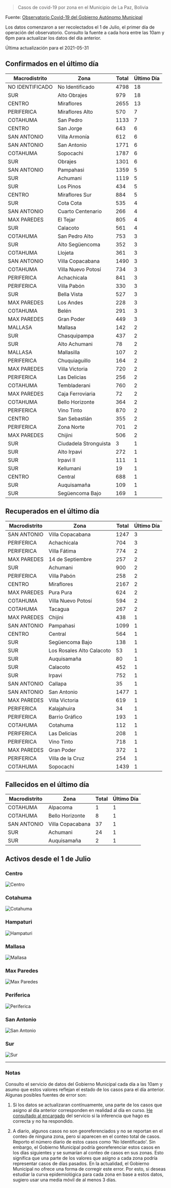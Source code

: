 > Casos de covid-19 por zona en el Municipio de La Paz, Bolivia

Fuente: [Observatorio Covid-19 del Gobierno Autónomo Municipal](http://observatoriocovid19.lapaz.bo/observatorio/index.php/datos-abiertos-covid)

Los datos comenzaron a ser recolectados el 1 de Julio, el primer día de operación del observatorio. Consulto la fuente a cada hora entre las 10am y 6pm para actualizar los datos del día anterior.

Última actualización para el 2021-05-31

## Confirmados en el último día

| Macrodistrito   | Zona                  |   Total |   Último Día |
|-----------------|-----------------------|---------|--------------|
| NO IDENTIFICADO | No Identificado       |    4798 |           18 |
| SUR             | Alto Obrajes          |     979 |           18 |
| CENTRO          | Miraflores            |    2655 |           13 |
| PERIFERICA      | Miraflores Alto       |     570 |            7 |
| COTAHUMA        | San Pedro             |    1133 |            7 |
| CENTRO          | San Jorge             |     643 |            6 |
| SAN ANTONIO     | Villa Armonía         |     612 |            6 |
| SAN ANTONIO     | San Antonio           |    1771 |            6 |
| COTAHUMA        | Sopocachi             |    1787 |            6 |
| SUR             | Obrajes               |    1301 |            6 |
| SAN ANTONIO     | Pampahasi             |    1359 |            5 |
| SUR             | Achumani              |    1119 |            5 |
| SUR             | Los Pinos             |     434 |            5 |
| CENTRO          | Miraflores Sur        |     884 |            5 |
| SUR             | Cota Cota             |     535 |            4 |
| SAN ANTONIO     | Cuarto Centenario     |     266 |            4 |
| MAX PAREDES     | El Tejar              |     805 |            4 |
| SUR             | Calacoto              |     561 |            4 |
| COTAHUMA        | San Pedro Alto        |     753 |            3 |
| SUR             | Alto Següencoma       |     352 |            3 |
| COTAHUMA        | Llojeta               |     361 |            3 |
| SAN ANTONIO     | Villa Copacabana      |    1490 |            3 |
| COTAHUMA        | Villa Nuevo Potosí    |     734 |            3 |
| PERIFERICA      | Achachicala           |     841 |            3 |
| PERIFERICA      | Villa Pabón           |     330 |            3 |
| SUR             | Bella Vista           |     527 |            3 |
| MAX PAREDES     | Los Andes             |     228 |            3 |
| COTAHUMA        | Belén                 |     291 |            3 |
| MAX PAREDES     | Gran Poder            |     449 |            3 |
| MALLASA         | Mallasa               |     142 |            2 |
| SUR             | Chasquipampa          |     437 |            2 |
| SUR             | Alto Achumani         |      78 |            2 |
| MALLASA         | Mallasilla            |     107 |            2 |
| PERIFERICA      | Chuquiaguillo         |     164 |            2 |
| MAX PAREDES     | Villa Victoria        |     720 |            2 |
| PERIFERICA      | Las Delicias          |     256 |            2 |
| COTAHUMA        | Tembladerani          |     760 |            2 |
| MAX PAREDES     | Caja Ferroviaria      |      72 |            2 |
| COTAHUMA        | Bello Horizonte       |     364 |            2 |
| PERIFERICA      | Vino Tinto            |     870 |            2 |
| CENTRO          | San Sebastián         |     355 |            2 |
| PERIFERICA      | Zona Norte            |     701 |            2 |
| MAX PAREDES     | Chijini               |     506 |            2 |
| SUR             | Ciudadela Stronguista |       3 |            1 |
| SUR             | Alto Irpavi           |     272 |            1 |
| SUR             | Irpavi II             |     111 |            1 |
| SUR             | Kellumani             |      19 |            1 |
| CENTRO          | Central               |     688 |            1 |
| SUR             | Auquisamaña           |     109 |            1 |
| SUR             | Següencoma Bajo       |     169 |            1 |

## Recuperados en el último día

| Macrodistrito   | Zona                      |   Total |   Último Día |
|-----------------|---------------------------|---------|--------------|
| SAN ANTONIO     | Villa Copacabana          |    1247 |            3 |
| PERIFERICA      | Achachicala               |     704 |            3 |
| PERIFERICA      | Villa Fátima              |     774 |            2 |
| MAX PAREDES     | 14 de Septiembre          |     257 |            2 |
| SUR             | Achumani                  |     900 |            2 |
| PERIFERICA      | Villa Pabón               |     258 |            2 |
| CENTRO          | Miraflores                |    2167 |            2 |
| MAX PAREDES     | Pura Pura                 |     624 |            2 |
| COTAHUMA        | Villa Nuevo Potosí        |     594 |            2 |
| COTAHUMA        | Tacagua                   |     267 |            2 |
| MAX PAREDES     | Chijini                   |     438 |            1 |
| SAN ANTONIO     | Pampahasi                 |    1099 |            1 |
| CENTRO          | Central                   |     564 |            1 |
| SUR             | Següencoma Bajo           |     138 |            1 |
| SUR             | Los Rosales Alto Calacoto |      53 |            1 |
| SUR             | Auquisamaña               |      80 |            1 |
| SUR             | Calacoto                  |     452 |            1 |
| SUR             | Irpavi                    |     752 |            1 |
| SAN ANTONIO     | Callapa                   |      35 |            1 |
| SAN ANTONIO     | San Antonio               |    1477 |            1 |
| MAX PAREDES     | Villa Victoria            |     619 |            1 |
| PERIFERICA      | Kalajahuira               |      34 |            1 |
| PERIFERICA      | Barrio Gráfico            |     193 |            1 |
| COTAHUMA        | Cotahuma                  |     112 |            1 |
| PERIFERICA      | Las Delicias              |     208 |            1 |
| PERIFERICA      | Vino Tinto                |     718 |            1 |
| MAX PAREDES     | Gran Poder                |     372 |            1 |
| PERIFERICA      | Villa de la Cruz          |     254 |            1 |
| COTAHUMA        | Sopocachi                 |    1439 |            1 |

## Fallecidos en el último día

| Macrodistrito   | Zona             |   Total |   Último Día |
|-----------------|------------------|---------|--------------|
| COTAHUMA        | Alpacoma         |       1 |            1 |
| COTAHUMA        | Bello Horizonte  |       8 |            1 |
| SAN ANTONIO     | Villa Copacabana |      37 |            1 |
| SUR             | Achumani         |      24 |            1 |
| SUR             | Auquisamaña      |       2 |            1 |

## Activos desde el 1 de Julio

### Centro

![Centro](plots/activos_centro.png)

### Cotahuma

![Cotahuma](plots/activos_cotahuma.png)

### Hampaturi

![Hampaturi](plots/activos_hampaturi.png)

### Mallasa

![Mallasa](plots/activos_mallasa.png)

### Max Paredes

![Max Paredes](plots/activos_max_paredes.png)

### Periferica

![Periferica](plots/activos_periferica.png)

### San Antonio

![San Antonio](plots/activos_san_antonio.png)

### Sur

![Sur](plots/activos_sur.png)

---

### Notas

Consulto el servicio de datos del Gobierno Municipal cada día a las 10am y asumo que estos valores reflejan el estado de los casos para el día anterior. Algunas posibles fuentes de error son:

1. Si los datos se actualizaran contínuamente, una parte de los casos que asigno al día anterior corresponden en realidad al día en curso. [He consultado al encargado](https://twitter.com/mauforonda/status/1278727234765959168) del servicio si la inferencia que hago es correcta y no ha respondido.

2. A diario, algunos casos no son georeferenciados y no se reportan en el conteo de ninguna zona, pero sí aparecen en el conteo total de casos. Reporto el número diario de estos casos como 'No Identificado'.  Sin embargo, el Gobierno Municipal podría georeferenciar estos casos en los días siguientes y se sumarían al conteo de casos en sus zonas. Esto significa que una parte de los valores que asigno a cada zona podría representar casos de días pasados. En la actualidad, el Gobierno Municipal no ofrece una forma de corregir este error. Por esto, si deseas estudiar la curva epidemiológica para cada zona en base a estos datos, sugiero usar una media móvil de al menos 3 días.
